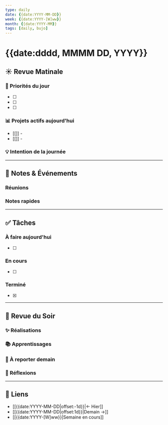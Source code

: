 ```yaml
---
type: daily
date: {{date:YYYY-MM-DD}}
week: {{date:YYYY-[W]ww}}
month: {{date:YYYY-MM}}
tags: [daily, bujo]
---
```


# {{date:dddd, MMMM DD, YYYY}}

## ☀️ Revue Matinale

### 🎯 Priorités du jour
- [ ]
- [ ]
- [ ]

### 📊 Projets actifs aujourd'hui
- [[]] -
- [[]] -

### 💡 Intention de la journée


---

## 📝 Notes & Événements

### Réunions


### Notes rapides


---

## ✅ Tâches

### À faire aujourd'hui
- [ ]

### En cours
- [ ]

### Terminé
- [x]

---

## 🌙 Revue du Soir

### ✨ Réalisations


### 📚 Apprentissages


### 🔄 À reporter demain


### 💭 Réflexions


---

## 🔗 Liens
- [[{{date:YYYY-MM-DD|offset:-1d}}|← Hier]]
- [[{{date:YYYY-MM-DD|offset:1d}}|Demain →]]
- [[{{date:YYYY-[W]ww}}|Semaine en cours]]
